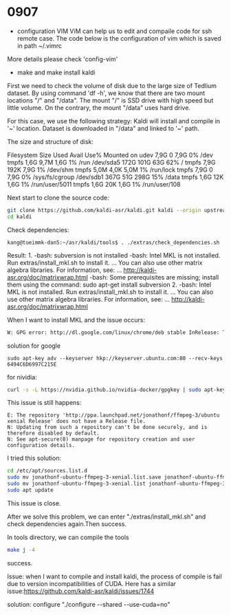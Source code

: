 # 0907
- configuration VIM 
ViM can help us to edit and compaile code for ssh remote case.
The code below is the configuration of vim which is saved in path ~/.vimrc

More details please check 'config-vim' 

- make and make install kaldi

First we need to check the volume of disk due to the large size of Tedlium dataset. By using command 'df -h', we know that there are two mount locations "/" and "/data". The mount "/" is SSD drive with high speed but little volume. On the contrary, the mount "/data" uses hard drive.

For this case, we use the following strategy: Kaldi will install and compile in '~' location. Dataset is downloaded in "/data" and linked to '~' path.

The size and structure of disk:

Filesystem      Size  Used Avail Use% Mounted on
udev            7,9G     0  7,9G   0% /dev
tmpfs           1,6G  9,7M  1,6G   1% /run
/dev/sda5       172G  101G   63G  62% /
tmpfs           7,9G  192K  7,9G   1% /dev/shm
tmpfs           5,0M  4,0K  5,0M   1% /run/lock
tmpfs           7,9G     0  7,9G   0% /sys/fs/cgroup
/dev/sdb1       367G   51G  298G  15% /data
tmpfs           1,6G   12K  1,6G   1% /run/user/5011
tmpfs           1,6G   20K  1,6G   1% /run/user/108

Next start to clone the source code:
~~~bash
git clone https://github.com/kaldi-asr/kaldi.git kaldi --origin upstream
cd kaldi
~~~
Check dependencies:
~~~
kang@tueimmk-dan5:~/asr/kaldi/tools$ . ./extras/check_dependencies.sh 
~~~
Result:
1.
-bash: subversion is not installed
-bash: Intel MKL is not installed. Run extras/install_mkl.sh to install it.
 ... You can also use other matrix algebra libraries. For information, see:
  ...   http://kaldi-asr.org/doc/matrixwrap.html
  -bash: Some prerequisites are missing; install them using the command:
    sudo apt-get install subversion
2. 
-bash: Intel MKL is not installed. Run extras/install_mkl.sh to install it.
 ... You can also use other matrix algebra libraries. For information, see:
  ...   http://kaldi-asr.org/doc/matrixwrap.html

When I want to install MKL and the issue occurs:
~~~BASH
W: GPG error: http://dl.google.com/linux/chrome/deb stable InRelease: The following signatures couldn't be verified because the public key is not available: NO_PUBKEY 78BD65473CB3BD13
~~~
solution
for google
~~~
sudo apt-key adv --keyserver hkp://keyserver.ubuntu.com:80 --recv-keys 6494C6D6997C215E
~~~
for nividia:
~~~BASH
curl -s -L https://nvidia.github.io/nvidia-docker/gpgkey | sudo apt-key add -
~~~

This issue is still happens:
~~~
E: The repository 'http://ppa.launchpad.net/jonathonf/ffmpeg-3/ubuntu xenial Release' does not have a Release file.
N: Updating from such a repository can't be done securely, and is therefore disabled by default.
N: See apt-secure(8) manpage for repository creation and user configuration details.
~~~

I tried this solution:
~~~BASH
cd /etc/apt/sources.list.d
sudo mv jonathonf-ubuntu-ffmpeg-3-xenial.list.save jonathonf-ubuntu-ffmpeg-3-xenial.list.save.bak
sudo mv jonathonf-ubuntu-ffmpeg-3-xenial.list jonathonf-ubuntu-ffmpeg-3-xenial.list.bak
sudo apt update
~~~

This issue is close.

After we solve this problem, we can enter "./extras/install_mkl.sh" and check dependencies again.Then success.

In tools directory, we can compile the tools
~~~BASH
make j -4
~~~
success.

Issue:
when I want to compile and install kaldi, the process of compile is fail due to version incompatibilities of CUDA.
Here has a similar issue:https://github.com/kaldi-asr/kaldi/issues/1744

solution:
configure "./configure --shared --use-cuda=no"


